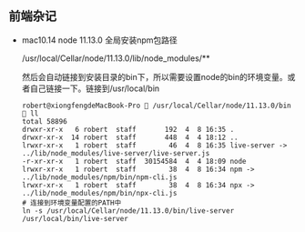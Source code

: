 ## 前端杂记

* mac10.14   node 11.13.0 全局安装npm包路径

  /usr/local/Cellar/node/11.13.0/lib/node_modules/**

  然后会自动链接到安装目录的bin下，所以需要设置node的bin的环境变量。或者自己链接一下。链接到/usr/local/bin

  ```shell
  robert@xiongfengdeMacBook-Pro  /usr/local/Cellar/node/11.13.0/bin  ll
  total 58896
  drwxr-xr-x   6 robert  staff       192  4  8 16:35 .
  drwxr-xr-x  14 robert  staff       448  4  4 18:12 ..
  lrwxr-xr-x   1 robert  staff        46  4  8 16:35 live-server -> ../lib/node_modules/live-server/live-server.js
  -r-xr-xr-x   1 robert  staff  30154584  4  4 18:09 node
  lrwxr-xr-x   1 robert  staff        38  4  8 16:34 npm -> ../lib/node_modules/npm/bin/npm-cli.js
  lrwxr-xr-x   1 robert  staff        38  4  8 16:34 npx -> ../lib/node_modules/npm/bin/npx-cli.js
  # 连接到环境变量配置的PATH中
  ln -s /usr/local/Cellar/node/11.13.0/bin/live-server /usr/local/bin/live-server
  ```
